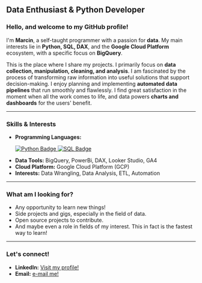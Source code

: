 ## **Data Enthusiast & Python Developer**

### Hello, and welcome to my GitHub profile!

I'm **Marcin**, a self-taught programmer with a passion for **data**. My main interests lie in **Python, SQL, DAX**, and the **Google Cloud Platform** ecosystem, with a specific focus on **BigQuery**.

This is the place where I share my projects. I primarily focus on **data collection, manipulation, cleaning, and analysis**. I am fascinated by the process of transforming raw information into useful solutions that support decision-making. I enjoy planning and implementing **automated data pipelines** that run smoothly and flawlessly. I find great satisfaction in the moment when all the work comes to life, and data powers **charts and dashboards** for the users' benefit.

---
### Skills & Interests
* **Programming Languages:**
  <p align="left">
  <a href="https://www.python.org/" target="_blank">
    <img src="https://img.shields.io/badge/Python-3776AB?style=for-the-badge&logo=python&logoColor=white" alt="Python Badge">
  </a>
  <a href="https://sqlite.org/" target="_blank">
    <img src="https://img.shields.io/badge/SQL-4479A1?style=for-the-badge&logo=sqlite&logoColor=white" alt="SQL Badge">
  </a>
</p>

* **Data Tools:** BigQuery, PowerBi, DAX, Looker Studio, GA4
* **Cloud Platform:** Google Cloud Platform (GCP)
* **Interests:** Data Wrangling, Data Analysis, ETL, Automation

---
### What am I looking for?
* Any opportunity to learn new things!
* Side projects and gigs, especially in the field of data.
* Open source projects to contribute.
* And maybe even a role in fields of my interest. This in fact is the fastest way to learn!

---
### Let's connect!
* **LinkedIn:** [Visit my profile!](linkedin.com/in/marcin-borowski-a77ba4158)
* **Email:** [e-mail me!](mailto:marcin.borowski84@gmail.com)

<!---
MrSz-84/MrSz-84 is a ✨ special ✨ repository because its `README.md` (this file) appears on your GitHub profile.
You can click the Preview link to take a look at your changes.
--->
